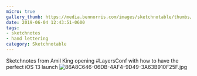 ```yaml
---
micro: true
gallery_thumb: https://media.bennorris.com/images/sketchnotable/thumbs/layers-2019-king.jpg
date: 2019-06-04 12:43:51-0600
tags:
- sketchnotes
- hand lettering
category: Sketchnotable
---
```


Sketchnotes from Amil King opening #LayersConf with how to have the perfect iOS 13 launch
![86A8C646-06DB-4AF4-9D49-3A63B910F25F.jpg](https://media.bennorris.com/images/sketchnotable/layers-2019/layers-2019-king.jpg)